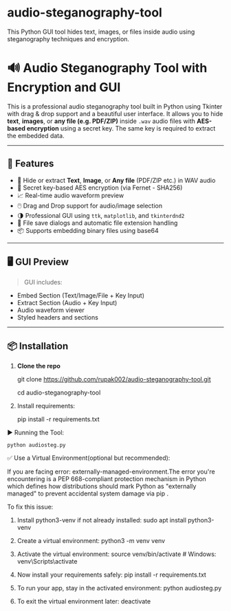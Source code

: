 # audio-steganography-tool
This Python GUI tool hides text, images, or files inside audio using steganography techniques and encryption.

# 🔊 Audio Steganography Tool with Encryption and GUI

This is a professional audio steganography tool built in Python using Tkinter with drag & drop support and a beautiful user interface. It allows you to hide **text**, **images**, or **any file (e.g. PDF/ZIP)** inside `.wav` audio files with **AES-based encryption** using a secret key. The same key is required to extract the embedded data.

---

## 🚀 Features

- 🎵 Hide or extract **Text**, **Image**, or **Any file** (PDF/ZIP etc.) in WAV audio
- 🔐 Secret key-based AES encryption (via Fernet - SHA256)
- 📈 Real-time audio waveform preview
- 🖱️ Drag and Drop support for audio/image selection
- 🌗 Professional GUI using `ttk`, `matplotlib`, and `tkinterdnd2`
- 💼 File save dialogs and automatic file extension handling
- 📦 Supports embedding binary files using base64

---

## 🖥️ GUI Preview

> GUI includes:
- Embed Section (Text/Image/File + Key Input)
- Extract Section (Audio + Key Input)
- Audio waveform viewer
- Styled headers and sections

---

## 📦 Installation

1. **Clone the repo**
  
   git clone https://github.com/rupak002/audio-steganography-tool.git
   
   cd audio-steganography-tool

2. Install requirements:
  
   pip install -r requirements.txt

▶️ Running the Tool:

    python audiosteg.py

✅ Use a Virtual Environment(optional but recommended):

   If you are facing error: externally-managed-environment.The error you're encountering is a PEP 668-compliant protection mechanism in Python which defines how distributions should mark Python as "externally managed" to prevent accidental system damage via pip .

To fix this issue:

1. Install python3-venv if not already installed: sudo apt install python3-venv

2. Create a virtual environment: python3 -m venv venv

3. Activate the virtual environment: source venv/bin/activate       # Windows: venv\Scripts\activate

4. Now install your requirements safely: pip install -r requirements.txt

5. To run your app, stay in the activated environment: python audiosteg.py

6. To exit the virtual environment later: deactivate


